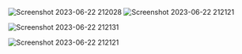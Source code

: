 ![Screenshot 2023-06-22 212028](https://github.com/pratsj22/online-grocery-store-frontend/assets/74464235/79637a32-38b3-45b8-9ad4-585ab0546838)
![Screenshot 2023-06-22 212121](https://github.com/pratsj22/online-grocery-store-frontend/assets/74464235/6fcac525-aa8a-4621-b449-c2f688da6056)

![Screenshot 2023-06-22 212131](https://github.com/pratsj22/online-grocery-store-frontend/assets/74464235/dd71714d-469d-4643-af45-ec2c1580289d)

![Screenshot 2023-06-22 212121](https://github.com/pratsj22/online-grocery-store-frontend/assets/74464235/7039d431-dcd1-4c71-9e73-ca602ce7aa28)

